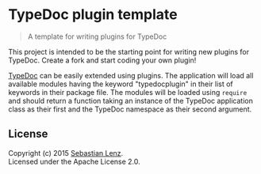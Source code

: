 # TypeDoc plugin template

> A template for writing plugins for TypeDoc

This project is intended to be the starting point for writing new plugins for TypeDoc. Create a fork
and start coding your own plugin!

[TypeDoc](http://typedoc.io) can be easily extended using plugins. The application will load all
available modules having the keyword "typedocplugin" in their list of keywords in their package file.
The modules will be loaded using ```require``` and should return a function taking an instance of the
TypeDoc application class as their first and the TypeDoc namespace as their second argument.


## License

Copyright (c) 2015 [Sebastian Lenz](http://www.sebastian-lenz.de).<br>
Licensed under the Apache License 2.0.